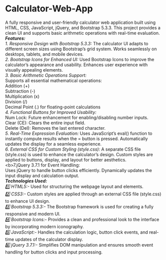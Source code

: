 # Calculator-Web-App
A fully responsive and user-friendly calculator web application built using HTML, CSS, JavaScript, jQuery, and Bootstrap 5.3.3. This project provides a clean UI and supports basic arithmetic operations with real-time evaluation.
***Features:*** <br>
*1. Responsive Design with Bootstrap 5.3.3:* 
The calculator UI adapts to different screen sizes using Bootstrap’s grid system. Works seamlessly on desktops, tablets, and mobile devices.<br>
*2. Bootstrap Icons for Enhanced UI:*
Used Bootstrap Icons to improve the calculator’s appearance and usability. Enhances user experience with visually appealing elements.<br>
*3. Basic Arithmetic Operations Support:* </br>
Supports all essential mathematical operations:<br>
Addition (+)<br>
Subtraction (-)<br>
Multiplication (x)<br>
Division (/)<br>
Decimal Point (.) for floating-point calculations<br>
*4. Functional Buttons for Improved Usability:* <br>
Num Lock: Future enhancement for enabling/disabling number inputs.<br>
Clear (CE): Clears the entire input field.<br>
Delete (Del): Removes the last entered character.<br>
*5. Real-Time Expression Evaluation:*
Uses JavaScript’s eval() function to instantly compute results when the = button is pressed. Automatically updates the display for a seamless experience.<br>
*6. External CSS for Custom Styling (style.css):*
A separate CSS file (style.css) is used to enhance the calculator’s design. Custom styles are applied to buttons, display, and layout for better aesthetics.<br>
<b️>7.jQuery 3.7.1 for Event Handling:</b><br>
Uses jQuery to handle button clicks efficiently. Dynamically updates the input display and calculation output.<br>
 ***Technologies Used:*** <br>
*1️⃣ HTML5:-*
Used for structuring the webpage layout and elements.<br>
*2️⃣ CSS3:-*
Custom styles are applied through an external CSS file (style.css) to enhance UI design.<br>
*3️⃣ Bootstrap 5.3.3:-*
The Bootstrap framework is used for creating a fully responsive and modern UI.<br>
*4️⃣ Bootstrap Icons:-*
Provides a clean and professional look to the interface by incorporating modern iconography.<br>
*5️⃣ JavaScript:-*
Handles the calculation logic, button click events, and real-time updates of the calculator display.<br>
*6️⃣ jQuery 3.7.1:-*
Simplifies DOM manipulation and ensures smooth event handling for button clicks and input processing.<br>
